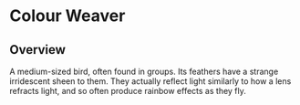 # Colour Weaver

## Overview
A medium-sized bird, often found in groups. Its feathers have a strange irridescent sheen to them. They actually reflect light similarly to how a lens refracts light, and so often produce rainbow effects as they fly. 